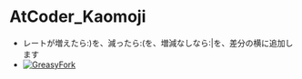 # AtCoder_Kaomoji
- レートが増えたら:)を、減ったら:(を、増減なしなら:|を、差分の横に追加します
- [![GreasyFork](https://img.shields.io/badge/GreasyFork-install-orange)](https://greasyfork.org/ja/scripts/449980-atcoder-kaomoji)
